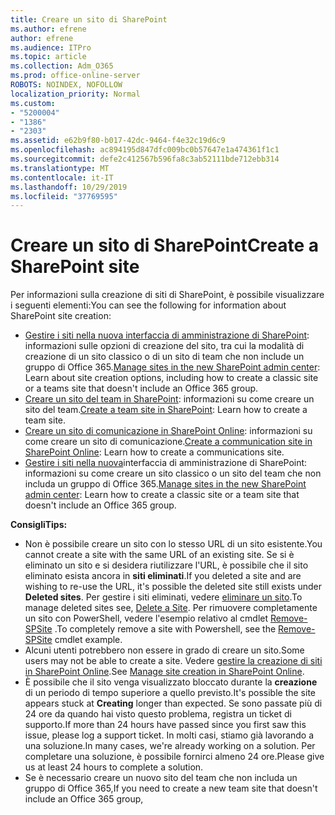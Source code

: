 ```yaml
---
title: Creare un sito di SharePoint
ms.author: efrene
author: efrene
ms.audience: ITPro
ms.topic: article
ms.collection: Adm_O365
ms.prod: office-online-server
ROBOTS: NOINDEX, NOFOLLOW
localization_priority: Normal
ms.custom:
- "5200004"
- "1386"
- "2303"
ms.assetid: e62b9f80-b017-42dc-9464-f4e32c19d6c9
ms.openlocfilehash: ac894195d847dfc009bc0b57647e1a474361f1c1
ms.sourcegitcommit: defe2c412567b596fa8c3ab52111bde712ebb314
ms.translationtype: MT
ms.contentlocale: it-IT
ms.lasthandoff: 10/29/2019
ms.locfileid: "37769595"
---
```

# <a name="create-a-sharepoint-site"></a><span data-ttu-id="c02f2-102">Creare un sito di SharePoint</span><span class="sxs-lookup"><span data-stu-id="c02f2-102">Create a SharePoint site</span></span>

<span data-ttu-id="c02f2-103">Per informazioni sulla creazione di siti di SharePoint, è possibile visualizzare i seguenti elementi:</span><span class="sxs-lookup"><span data-stu-id="c02f2-103">You can see the following for information about SharePoint site creation:</span></span>
- <span data-ttu-id="c02f2-104">[Gestire i siti nella nuova interfaccia di amministrazione di SharePoint](https://docs.microsoft.com/sharepoint/manage-site-creation): informazioni sulle opzioni di creazione del sito, tra cui la modalità di creazione di un sito classico o di un sito di team che non include un gruppo di Office 365.</span><span class="sxs-lookup"><span data-stu-id="c02f2-104">[Manage sites in the new SharePoint admin center](https://docs.microsoft.com/sharepoint/manage-site-creation): Learn about site creation options, including how to create a classic site or a teams site that doesn't include an Office 365 group.</span></span>
- <span data-ttu-id="c02f2-105">[Creare un sito del team in SharePoint](https://support.office.com/article/create-a-team-site-in-sharepoint-ef10c1e7-15f3-42a3-98aa-b5972711777d): informazioni su come creare un sito del team.</span><span class="sxs-lookup"><span data-stu-id="c02f2-105">[Create a team site in SharePoint](https://support.office.com/article/create-a-team-site-in-sharepoint-ef10c1e7-15f3-42a3-98aa-b5972711777d): Learn how to create a team site.</span></span>
- <span data-ttu-id="c02f2-106">[Creare un sito di comunicazione in SharePoint Online](https://support.office.com/article/7fb44b20-a72f-4d2c-9173-fc8f59ba50eb): informazioni su come creare un sito di comunicazione.</span><span class="sxs-lookup"><span data-stu-id="c02f2-106">[Create a communication site in SharePoint Online](https://support.office.com/article/7fb44b20-a72f-4d2c-9173-fc8f59ba50eb): Learn how to create a communications site.</span></span>
- <span data-ttu-id="c02f2-107">[Gestire i siti nella nuova](https://docs.microsoft.com/sharepoint/manage-sites-in-new-admin-center#create-a-site)interfaccia di amministrazione di SharePoint: informazioni su come creare un sito classico o un sito del team che non includa un gruppo di Office 365.</span><span class="sxs-lookup"><span data-stu-id="c02f2-107">[Manage sites in the new SharePoint admin center](https://docs.microsoft.com/sharepoint/manage-sites-in-new-admin-center#create-a-site):  Learn how to create a classic site or a team site that doesn't include an Office 365 group.</span></span>


  
<span data-ttu-id="c02f2-108">**Consigli**</span><span class="sxs-lookup"><span data-stu-id="c02f2-108">**Tips:**</span></span>
- <span data-ttu-id="c02f2-109">Non è possibile creare un sito con lo stesso URL di un sito esistente.</span><span class="sxs-lookup"><span data-stu-id="c02f2-109">You cannot create a site with the same URL of an existing site.</span></span> <span data-ttu-id="c02f2-110">Se si è eliminato un sito e si desidera riutilizzare l'URL, è possibile che il sito eliminato esista ancora in **siti eliminati**.</span><span class="sxs-lookup"><span data-stu-id="c02f2-110">If you deleted a site and are wishing to re-use the URL, it's possible the deleted site still exists under **Deleted sites**.</span></span> <span data-ttu-id="c02f2-111">Per gestire i siti eliminati, vedere [eliminare un sito](https://docs.microsoft.com/sharepoint/manage-sites-in-new-admin-center#delete-a-site).</span><span class="sxs-lookup"><span data-stu-id="c02f2-111">To manage deleted sites see, [Delete a Site](https://docs.microsoft.com/sharepoint/manage-sites-in-new-admin-center#delete-a-site).</span></span> <span data-ttu-id="c02f2-112">Per rimuovere completamente un sito con PowerShell, vedere l'esempio relativo al cmdlet [Remove-SPSite](https://docs.microsoft.com/sharepoint/manage-sites-in-new-admin-center#delete-a-site) .</span><span class="sxs-lookup"><span data-stu-id="c02f2-112">To completely remove a site with Powershell, see the [Remove-SPSite](https://docs.microsoft.com/sharepoint/manage-sites-in-new-admin-center#delete-a-site) cmdlet example.</span></span>
- <span data-ttu-id="c02f2-113">Alcuni utenti potrebbero non essere in grado di creare un sito.</span><span class="sxs-lookup"><span data-stu-id="c02f2-113">Some users may not be able to create a site.</span></span> <span data-ttu-id="c02f2-114">Vedere [gestire la creazione di siti in SharePoint Online](https://docs.microsoft.com/sharepoint/manage-site-creation).</span><span class="sxs-lookup"><span data-stu-id="c02f2-114">See [Manage site creation in SharePoint Online](https://docs.microsoft.com/sharepoint/manage-site-creation).</span></span>
- <span data-ttu-id="c02f2-115">È possibile che il sito venga visualizzato bloccato durante la **creazione** di un periodo di tempo superiore a quello previsto.</span><span class="sxs-lookup"><span data-stu-id="c02f2-115">It's possible the site appears stuck at **Creating** longer than expected.</span></span> <span data-ttu-id="c02f2-116">Se sono passate più di 24 ore da quando hai visto questo problema, registra un ticket di supporto.</span><span class="sxs-lookup"><span data-stu-id="c02f2-116">If more than 24 hours have passed since you first saw this issue, please log a support ticket.</span></span> <span data-ttu-id="c02f2-117">In molti casi, stiamo già lavorando a una soluzione.</span><span class="sxs-lookup"><span data-stu-id="c02f2-117">In many cases, we're already working on a solution.</span></span> <span data-ttu-id="c02f2-118">Per completare una soluzione, è possibile fornirci almeno 24 ore.</span><span class="sxs-lookup"><span data-stu-id="c02f2-118">Please give us at least 24 hours to complete a solution.</span></span>
- <span data-ttu-id="c02f2-119">Se è necessario creare un nuovo sito del team che non includa un gruppo di Office 365,</span><span class="sxs-lookup"><span data-stu-id="c02f2-119">If you need to create a new team site that doesn't include an Office 365 group,</span></span> 


